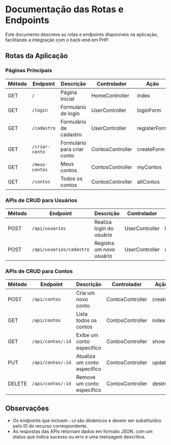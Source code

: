 # Documentação das Rotas e Endpoints

Este documento descreve as rotas e endpoints disponíveis na aplicação, facilitando a integração com o back-end em PHP.

## Rotas da Aplicação

### Páginas Principais

| Método | Endpoint             | Descrição                      | Controlador                | Ação                |
|--------|----------------------|-------------------------------|----------------------------|---------------------|
| GET    | `/`                  | Página inicial                | HomeController             | index               |
| GET    | `/login`             | Formulário de login           | UserController             | loginForm           |
| GET    | `/cadastro`          | Formulário de cadastro        | UserController             | registerForm        |
| GET    | `/criar-conto`       | Formulário para criar conto   | ContosController           | createForm          |
| GET    | `/meus-contos`       | Meus contos                   | ContosController           | myContos            |
| GET    | `/contos`            | Todos os contos               | ContosController           | allContos           |

### APIs de CRUD para Usuários

| Método | Endpoint                       | Descrição                      | Controlador                | Ação                |
|--------|--------------------------------|-------------------------------|----------------------------|---------------------|
| POST   | `/api/usuarios`               | Realiza login do usuário      | UserController             | login               |
| POST   | `/api/usuarios/cadastro`      | Registra um novo usuário      | UserController             | register            |

### APIs de CRUD para Contos

| Método | Endpoint                       | Descrição                      | Controlador                | Ação                |
|--------|--------------------------------|-------------------------------|----------------------------|---------------------|
| POST   | `/api/contos`                 | Cria um novo conto            | ContosController           | create              |
| GET    | `/api/contos`                 | Lista todos os contos         | ContosController           | index               |
| GET    | `/api/contos/:id`             | Exibe um conto específico     | ContosController           | show                |
| PUT    | `/api/contos/:id`             | Atualiza um conto específico   | ContosController           | update              |
| DELETE | `/api/contos/:id`             | Remove um conto específico     | ContosController           | destroy             |

## Observações

- Os endpoints que incluem `:id` são dinâmicos e devem ser substituídos pelo ID do recurso correspondente.
- As respostas das APIs retornam dados em formato JSON, com um status que indica sucesso ou erro e uma mensagem descritiva.
